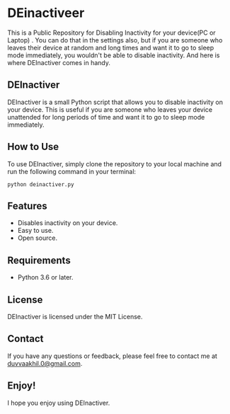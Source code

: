 # DEinactiveer
This is a Public Repository for Disabling Inactivity for your device(PC or Laptop) . You can do that in the settings also, but if you are someone who leaves their device at random and long times and want it to go to sleep mode immediately, you wouldn't be able to disable inactivity. And here is where DEInactiver comes in handy.


## DEInactiver

DEInactiver is a small Python script that allows you to disable inactivity on your device. This is useful if you are someone who leaves your device unattended for long periods of time and want it to go to sleep mode immediately.

## How to Use

To use DEInactiver, simply clone the repository to your local machine and run the following command in your terminal:

```
python deinactiver.py
```

## Features

* Disables inactivity on your device.
* Easy to use.
* Open source.

## Requirements

* Python 3.6 or later.

## License

DEInactiver is licensed under the MIT License.

## Contact

If you have any questions or feedback, please feel free to contact me at duvvaakhil.0@gmail.com.

## Enjoy!

I hope you enjoy using DEInactiver.
